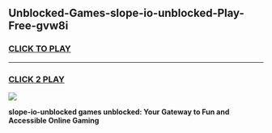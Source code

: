 
## Unblocked-Games-slope-io-unblocked-Play-Free-gvw8i
<h3>
<a href="https://premium76.site?title=slope-io-unblocked&ref=20M">CLICK TO PLAY</a></h3>
<hr>

<h3>
<a href="https://premium76.site?title=slope-io-unblocked&ref=20M">CLICK 2 PLAY</a>
  
</h3>

<a href="https://premium76.site?title=slope-io-unblocked&ref=19M"><img src="https://clearcache.store/games.png"></a>


**slope-io-unblocked games unblocked: Your Gateway to Fun and Accessible Online Gaming**

